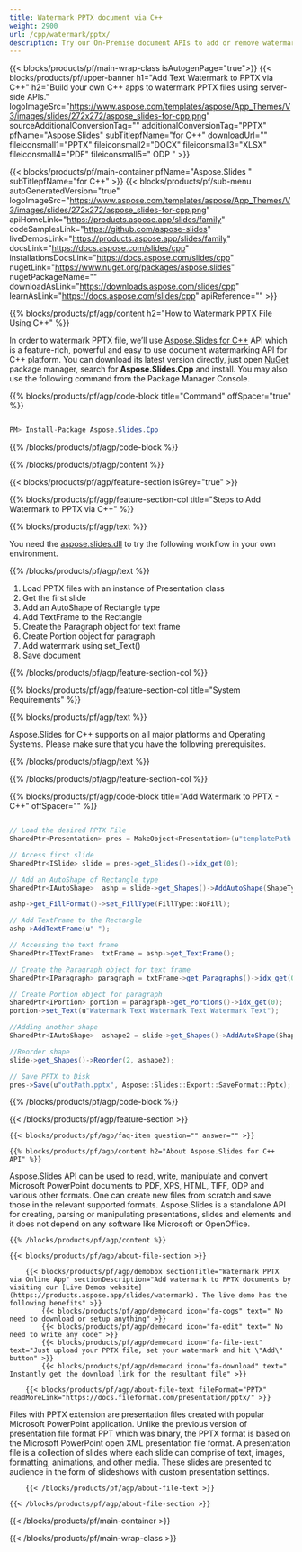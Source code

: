 ```yaml
---
title: Watermark PPTX document via C++ 
weight: 2900
url: /cpp/watermark/pptx/ 
description: Try our On-Premise document APIs to add or remove watermark to PPTX file on C++ Runtime Environment for Windows 32 bit, Windows 64 bit and Linux 64 bit.
---
```


{{< blocks/products/pf/main-wrap-class isAutogenPage="true">}}
{{< blocks/products/pf/upper-banner h1="Add Text Watermark to PPTX via C++" h2="Build your own C++ apps to watermark PPTX files using server-side APIs." logoImageSrc="https://www.aspose.com/templates/aspose/App_Themes/V3/images/slides/272x272/aspose_slides-for-cpp.png" sourceAdditionalConversionTag="" additionalConversionTag="PPTX" pfName="Aspose.Slides" subTitlepfName="for C++" downloadUrl="" fileiconsmall1="PPTX" fileiconsmall2="DOCX" fileiconsmall3="XLSX" fileiconsmall4="PDF" fileiconsmall5=" ODP " >}}

{{< blocks/products/pf/main-container pfName="Aspose.Slides " subTitlepfName="for C++" >}}
{{< blocks/products/pf/sub-menu autoGeneratedVersion="true" logoImageSrc="https://www.aspose.com/templates/aspose/App_Themes/V3/images/slides/272x272/aspose_slides-for-cpp.png" apiHomeLink="https://products.aspose.app/slides/family" codeSamplesLink="https://github.com/aspose-slides" liveDemosLink="https://products.aspose.app/slides/family" docsLink="https://docs.aspose.com/slides/cpp" installationsDocsLink="https://docs.aspose.com/slides/cpp" nugetLink="https://www.nuget.org/packages/aspose.slides" nugetPackageName="" downloadAsLink="https://downloads.aspose.com/slides/cpp" learnAsLink="https://docs.aspose.com/slides/cpp" apiReference="" >}}

{{% blocks/products/pf/agp/content h2="How to Watermark PPTX File Using C++" %}}

 In order to watermark PPTX file, we’ll use
 [Aspose.Slides for C++](https://products.aspose.com/slides/cpp) 
 API which is a feature-rich, powerful and easy to use document watermarking API for C++ platform. You can download its latest version directly, just open
 [NuGet](https://www.nuget.org/packages/aspose.slides) 
 package manager, search for
 **Aspose.Slides.Cpp** 
 and install. You may also use the following command from the Package Manager Console.

{{% blocks/products/pf/agp/code-block title="Command" offSpacer="true" %}}

```cs

PM> Install-Package Aspose.Slides.Cpp

```

{{% /blocks/products/pf/agp/code-block %}}

{{% /blocks/products/pf/agp/content %}}

{{< blocks/products/pf/agp/feature-section isGrey="true" >}}

{{% blocks/products/pf/agp/feature-section-col title="Steps to Add Watermark to PPTX via C++" %}}

{{% blocks/products/pf/agp/text %}}

 You need the
 [aspose.slides.dll](https://downloads.aspose.com/slides/cpp) 
 to try the following workflow in your own environment.

{{% /blocks/products/pf/agp/text %}}

1.  Load PPTX files with an instance of Presentation class
1.  Get the first slide
1.  Add an AutoShape of Rectangle type
1.  Add TextFrame to the Rectangle
1.  Create the Paragraph object for text frame
1.  Create Portion object for paragraph
1.  Add watermark using set\_Text()
1.  Save document

{{% /blocks/products/pf/agp/feature-section-col %}}

{{% blocks/products/pf/agp/feature-section-col title="System Requirements" %}}

{{% blocks/products/pf/agp/text %}}

 Aspose.Slides for C++ supports on all major platforms and Operating Systems. Please make sure that you have the following prerequisites.

{{% /blocks/products/pf/agp/text %}}

{{% /blocks/products/pf/agp/feature-section-col %}}

{{% blocks/products/pf/agp/code-block title="Add Watermark to PPTX - C++" offSpacer="" %}}

```cs

// Load the desired PPTX File
SharedPtr<Presentation> pres = MakeObject<Presentation>(u"templatePath.pptx");

// Access first slide
SharedPtr<ISlide> slide = pres->get_Slides()->idx_get(0);

// Add an AutoShape of Rectangle type
SharedPtr<IAutoShape>  ashp = slide->get_Shapes()->AddAutoShape(ShapeType::Rectangle, 150, 75, 150, 50);

ashp->get_FillFormat()->set_FillType(FillType::NoFill);

// Add TextFrame to the Rectangle
ashp->AddTextFrame(u" ");

// Accessing the text frame
SharedPtr<ITextFrame>  txtFrame = ashp->get_TextFrame();

// Create the Paragraph object for text frame
SharedPtr<IParagraph> paragraph = txtFrame->get_Paragraphs()->idx_get(0);

// Create Portion object for paragraph
SharedPtr<IPortion> portion = paragraph->get_Portions()->idx_get(0);
portion->set_Text(u"Watermark Text Watermark Text Watermark Text");

//Adding another shape
SharedPtr<IAutoShape>  ashape2 = slide->get_Shapes()->AddAutoShape(ShapeType::Triangle, 200, 365, 400, 150);

//Reorder shape
slide->get_Shapes()->Reorder(2, ashape2);

// Save PPTX to Disk
pres->Save(u"outPath.pptx", Aspose::Slides::Export::SaveFormat::Pptx);  

```

{{% /blocks/products/pf/agp/code-block %}}

{{< /blocks/products/pf/agp/feature-section >}}

    {{< blocks/products/pf/agp/faq-item question="" answer="" >}}
 

<!-- aboutfile Starts -->

    {{% blocks/products/pf/agp/content h2="About Aspose.Slides for C++ API" %}}

 Aspose.Slides API can be used to read, write, manipulate and convert Microsoft PowerPoint documents to PDF, XPS, HTML, TIFF, ODP and various other formats. One can create new files from scratch and save those in the relevant supported formats. Aspose.Slides is a standalone API for creating, parsing or manipulating presentations, slides and elements and it does not depend on any software like Microsoft or OpenOffice. ‎



    {{% /blocks/products/pf/agp/content %}}

    {{< blocks/products/pf/agp/about-file-section >}}

        {{< blocks/products/pf/agp/demobox sectionTitle="Watermark PPTX via Online App" sectionDescription="Add watermark to PPTX documents by visiting our [Live Demos website](https://products.aspose.app/slides/watermark). The live demo has the following benefits" >}}
            {{< blocks/products/pf/agp/democard icon="fa-cogs" text=" No need to download or setup anything" >}}
            {{< blocks/products/pf/agp/democard icon="fa-edit" text=" No need to write any code" >}}
            {{< blocks/products/pf/agp/democard icon="fa-file-text" text="Just upload your PPTX file, set your watermark and hit \"Add\" button" >}}
            {{< blocks/products/pf/agp/democard icon="fa-download" text=" Instantly get the download link for the resultant file" >}}

        {{< blocks/products/pf/agp/about-file-text fileFormat="PPTX" readMoreLink="https://docs.fileformat.com/presentation/pptx/" >}}
Files with PPTX extension are presentation files created with popular Microsoft PowerPoint application. Unlike the previous version of presentation file format PPT which was binary, the PPTX format is based on the Microsoft PowerPoint open XML presentation file format. A presentation file is a collection of slides where each slide can comprise of text, images, formatting, animations, and other media. These slides are presented to audience in the form of slideshows with custom presentation settings.

        {{< /blocks/products/pf/agp/about-file-text >}}

    {{< /blocks/products/pf/agp/about-file-section >}}

<!-- aboutfile Ends -->

{{< /blocks/products/pf/main-container >}}
    
{{< /blocks/products/pf/main-wrap-class >}}
